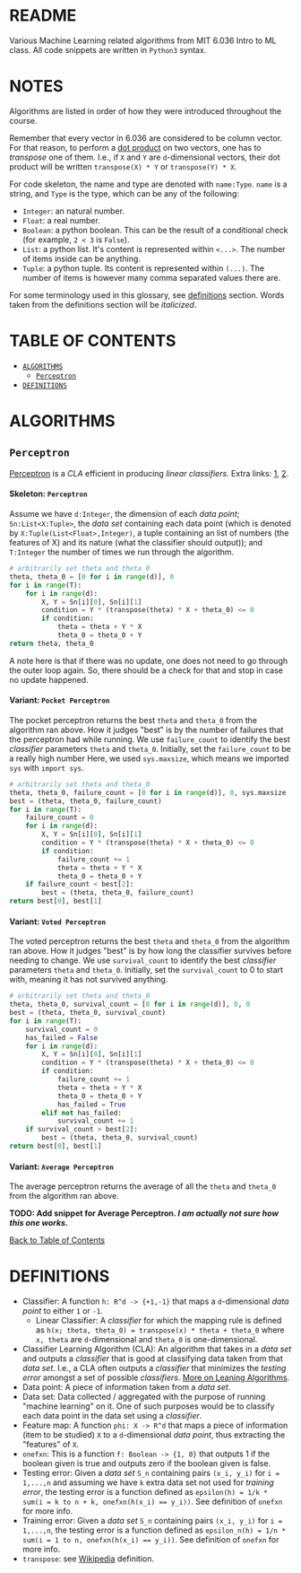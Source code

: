 # README

Various Machine Learning related algorithms from MIT 6.036 Intro to ML class. All code snippets are written in `Python3` syntax.

# NOTES

Algorithms are listed in order of how they were introduced throughout the course. 

Remember that every vector in 6.036 are considered to be column vector. For that reason, to perform a [dot product](https://en.wikipedia.org/wiki/Dot_product) on two vectors, one has to _transpose_ one of them. I.e., if `X` and `Y` are `d`-dimensional vectors, their dot product will be written `transpose(X) * Y` or `transpose(Y) * X`.

For code skeleton, the name and type are denoted with `name:Type`. `name` is a string, and `Type` is the type, which can be any of the following:
- `Integer`: an natural number.
- `Float`: a real number.
- `Boolean`: a python boolean. This can be the result of a conditional check (for example, `2 < 3` is `False`).
- `List`: a python list. It's content is represented within `<...>`. The number of items inside can be anything.
- `Tuple`: a python tuple. Its content is represented within `(...)`. The number of items is however many comma separated values there are.

For some terminology used in this glossary, see [definitions](#definitions) section. Words taken from the definitions section will be _italicized_. 

# TABLE OF CONTENTS

- [`ALGORITHMS`](#algorithms)
	- [`Perceptron`](#perceptron)
- [`DEFINITIONS`](#definitions)

# ALGORITHMS

## `Perceptron`

[Perceptron](https://en.wikipedia.org/wiki/Perceptron) is a _CLA_ efficient in producing _linear classifiers_. Extra links: [1](http://www.ciml.info/dl/v0_8/ciml-v0_8-ch03.pdf), [2](https://en.wikipedia.org/wiki/Perceptron).

#### Skeleton: `Perceptron`

Assume we have `d:Integer`, the dimension of each _data point_; `Sn:List<X:Tuple>`, the _data set_ containing each data point (which is denoted by `X:Tuple(List<Float>,Integer)`, a tuple containing an list of numbers (the features of X) and its nature (what the classifier should output)); and `T:Integer` the number of times we run through the algorithm.
```python
# arbitrarily set theta and theta_0
theta, theta_0 = [0 for i in range(d)], 0
for i in range(T):
	for i in range(d):
		X, Y = Sn[i][0], Sn[i][1]
		condition = Y * (transpose(theta) * X + theta_0) <= 0
		if condition:
			theta = theta + Y * X
			theta_0 = theta_0 + Y
return theta, theta_0
```

A note here is that if there was no update, one does not need to go through the outer loop again. So, there should be a check for that and stop in case no update happened. 
#### Variant: `Pocket Perceptron`

The pocket perceptron returns the best `theta` and `theta_0` from the algorithm ran above. How it judges "best" is by the number of failures that the perceptron had while running. We use `failure_count` to identify the best _classifier_ parameters `theta` and `theta_0`. Initially, set the `failure_count` to be a really high number Here, we used `sys.maxsize`, which means we imported `sys` with `import sys`.

```python
# arbitrarily set theta and theta_0
theta, theta_0, failure_count = [0 for i in range(d)], 0, sys.maxsize
best = (theta, theta_0, failure_count)
for i in range(T):
	failure_count = 0
	for i in range(d):
		X, Y = Sn[i][0], Sn[i][1]
		condition = Y * (transpose(theta) * X + theta_0) <= 0
		if condition:
			failure_count += 1
			theta = theta + Y * X
			theta_0 = theta_0 + Y
	if failure_count < best[2]:
		best = (theta, theta_0, failure_count)
return best[0], best[1]
```

#### Variant: `Voted Perceptron`

The voted perceptron returns the best `theta` and `theta_0` from the algorithm ran above. How it judges "best" is by how long the classifier survives before needing to change. We use `survival_count` to identify the best _classifier_ parameters `theta` and `theta_0`. Initially, set the `survival_count` to 0 to start with, meaning it has not survived anything.

```python
# arbitrarily set theta and theta_0
theta, theta_0, survival_count = [0 for i in range(d)], 0, 0
best = (theta, theta_0, survival_count)
for i in range(T):
	survival_count = 0
	has_failed = False
	for i in range(d):
		X, Y = Sn[i][0], Sn[i][1]
		condition = Y * (transpose(theta) * X + theta_0) <= 0
		if condition:
			failure_count += 1
			theta = theta + Y * X
			theta_0 = theta_0 + Y
			has_failed = True
		elif not has_failed:
			survival_count += 1
	if survival_count > best[2]:
		best = (theta, theta_0, survival_count)
return best[0], best[1]
```

#### Variant: `Average Perceptron`

The average perceptron returns the average of all the `theta` and `theta_0` from the algorithm ran above. 

**TODO: Add snippet for Average Perceptron. _I am actually not sure how this one works._**

[Back to Table of Contents](#table-of-contents)

# DEFINITIONS

- Classifier: A function `h: R^d -> {+1,-1}` that maps a `d`-dimensional _data point_ to either `1` or `-1`. 
	- Linear Classifier: A _classifier_ for which the mapping rule is defined as `h(x; theta, theta_0) = transpose(x) * theta + theta_0` where `x, theta` are `d`-dimensional and `theta_0` is one-dimensional. 
- Classifier Learning Algorithm (CLA): An algorithm that takes in a _data set_ and outputs a _classifier_ that is good at classifying data taken from that _data set_. I.e., a CLA often outputs a _classifier_ that minimizes the _testing error_ amongst a set of possible _classifiers_. [More on Leaning Algorithms](https://www.igi-global.com/dictionary/learning-algorithm/16821).
- Data point: A piece of information taken from a _data set_.
- Data set: Data collected / aggregated with the purpose of running "machine learning" on it. One of such purposes would be to classify each data point in the data set using a _classifier_. 
- Feature map: A function `phi: X -> R^d` that maps a piece of information (item to be studied) `X` to a `d`-dimensional _data point_, thus extracting the "features" of `X`. 
- `onefxn`: This is a function `f: Boolean -> {1, 0}` that outputs 1 if the boolean given is true and outputs zero if the boolean given is false.
- Testing error: Given a _data set_ `S_n` containing pairs `(x_i, y_i)` for `i = 1,...,n` and assuming we have `k` extra data set not used for _training error_, the testing error is a function defined as `epsilon(h) = 1/k * sum(i = k to n + k, onefxn(h(x_i) == y_i))`. See definition of `onefxn` for more info.
- Training error: Given a _data set_ `S_n` containing pairs `(x_i, y_i)` for `i = 1,...,n`, the testing error is a function defined as `epsilon_n(h) = 1/n * sum(i = 1 to n, onefxn(h(x_i) == y_i))`. See definition of `onefxn` for more info.
- `transpose`: see [Wikipedia](https://en.wikipedia.org/wiki/Transpose) definition.

